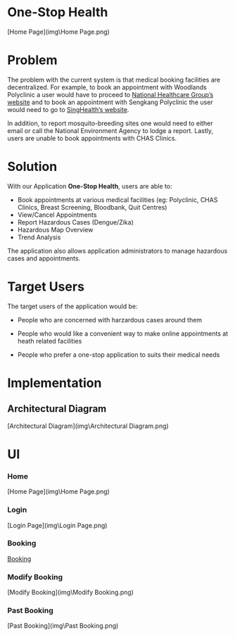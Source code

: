 # One-Stop Health

[Home Page](img\Home Page.png)



# Problem

The problem with the current system is that medical booking facilities are decentralized. For example, to book an appointment with Woodlands Polyclinic a user would have to proceed to [National Healthcare Group’s website](https://www.nhgp.com.sg) and to book an appointment with Sengkang Polyclinic the user would need to go to [SingHealth’s website](https://polyclinic.singhealth.com.sg).

In addition, to report mosquito-breeding sites one would need to either email or call the National Environment Agency to lodge a report. Lastly, users are unable to book appointments with CHAS Clinics.



# Solution

With our Application **One-Stop Health**, users are able to:

* Book appointments at various medical facilities (eg: Polyclinic, CHAS Clinics, Breast Screening, Bloodbank, Quit Centres)
* View/Cancel Appointments
* Report Hazardous Cases (Dengue/Zika)
* Hazardous Map Overview
* Trend Analysis

The application also allows application administrators to manage hazardous cases and appointments.



# Target Users

The target users of the application would be:

* People who are concerned with harzardous cases around them

* People who would like a convenient way to make online appointments at heath related facilities

* People who prefer a one-stop application to suits their medical needs



# Implementation

## Architectural Diagram

[Architectural Diagram](img\Architectural Diagram.png)



# UI

### Home

[Home Page](img\Home Page.png)

### Login

[Login Page](img\Login Page.png)

### Booking

[Booking](img\Booking.png)

### Modify Booking

[Modify Booking](img\Modify Booking.png)

### Past Booking

[Past Booking](img\Past Booking.png)
